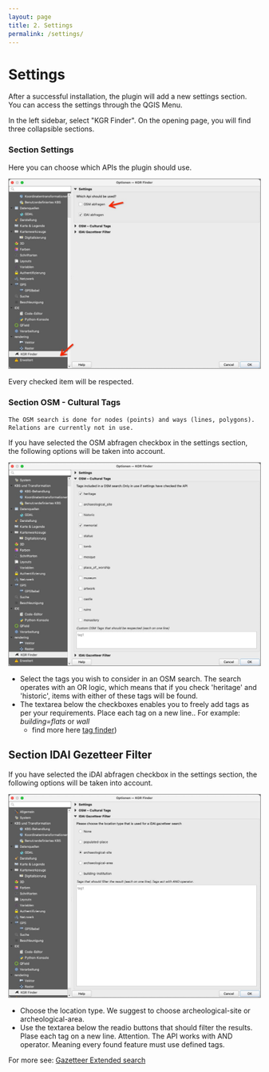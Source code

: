 ```yaml
---
layout: page
title: 2. Settings
permalink: /settings/
---
```


# Settings

After a successful installation, the plugin will add a new settings section. You can access the settings through the QGIS Menu.


In the left sidebar, select "KGR Finder". On the opening page, you will find three collapsible sections.

### Section Settings

Here you can choose which APIs the plugin should use.

<img src="/assets/images/settings.jpeg" alt="settings page" style="border: 1px solid  gray">

Every checked item will be respected.

### Section OSM - Cultural Tags

```
The OSM search is done for nodes (points) and ways (lines, polygons). Relations are currently not in use.
```

If you have selected the OSM abfragen checkbox in the settings section, the following options will be taken into account.

<img src="/assets/images/osm_settings.jpeg" alt="OSM section page" style="border: 1px solid  gray">

- Select the tags you wish to consider in an OSM search. The search operates with an OR logic, which means that if you check 'heritage' and 'historic', items with either of these tags will be found.
- The textarea below the checkboxes enables you to freely add tags as per your requirements. Place each tag on a new line.. For example: _building=flats_ or _wall_
  - find more here [tag finder](https://taginfo.openstreetmap.org/))

## Section IDAI Gezetteer Filter

If you have selected the iDAI abfragen checkbox in the settings section, the following options will be taken into account.

<img src="/assets/images/gaz_settings.jpeg" alt="OSM section page" style="border: 1px solid  gray">

- Choose the location type. We suggest to choose archeological-site or archeological-area.
- Use the textarea below the readio buttons that should filter the results. Plase each tag on a new line. Attention. The API works with AND operator. Meaning every found feature must use defined tags.


For more see: [Gazetteer Extended search](https://gazetteer.dainst.org/app/#!/extended-search)


